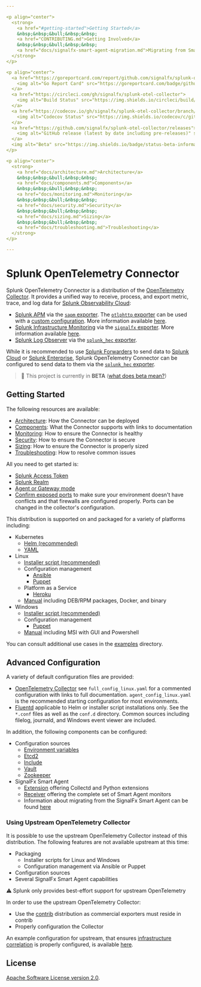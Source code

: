 ```yaml
---

<p align="center">
  <strong>
    <a href="#getting-started">Getting Started</a>
    &nbsp;&nbsp;&bull;&nbsp;&nbsp;
    <a href="CONTRIBUTING.md">Getting Involved</a>
    &nbsp;&nbsp;&bull;&nbsp;&nbsp;
    <a href="docs/signalfx-smart-agent-migration.md">Migrating from Smart Agent</a>
  </strong>
</p>

<p align="center">
  <a href="https://goreportcard.com/report/github.com/signalfx/splunk-otel-collector">
    <img alt="Go Report Card" src="https://goreportcard.com/badge/github.com/signalfx/splunk-otel-collector?style=for-the-badge">
  </a>
  <a href="https://circleci.com/gh/signalfx/splunk-otel-collector">
    <img alt="Build Status" src="https://img.shields.io/circleci/build/github/signalfx/splunk-otel-collector?style=for-the-badge">
  </a>
  <a href="https://codecov.io/gh/signalfx/splunk-otel-collector/branch/main/">
    <img alt="Codecov Status" src="https://img.shields.io/codecov/c/github/signalfx/splunk-otel-collector?style=for-the-badge">
  </a>
  <a href="https://github.com/signalfx/splunk-otel-collector/releases">
    <img alt="GitHub release (latest by date including pre-releases)" src="https://img.shields.io/github/v/release/signalfx/splunk-otel-collector?include_prereleases&style=for-the-badge">
  </a>
  <img alt="Beta" src="https://img.shields.io/badge/status-beta-informational?style=for-the-badge">
</p>

<p align="center">
  <strong>
    <a href="docs/architecture.md">Architecture</a>
    &nbsp;&nbsp;&bull;&nbsp;&nbsp;
    <a href="docs/components.md">Components</a>
    &nbsp;&nbsp;&bull;&nbsp;&nbsp;
    <a href="docs/monitoring.md">Monitoring</a>
    &nbsp;&nbsp;&bull;&nbsp;&nbsp;
    <a href="docs/security.md">Security</a>
    &nbsp;&nbsp;&bull;&nbsp;&nbsp;
    <a href="docs/sizing.md">Sizing</a>
    &nbsp;&nbsp;&bull;&nbsp;&nbsp;
    <a href="docs/troubleshooting.md">Troubleshooting</a>
  </strong>
</p>

---
```


<!--PRODUCT_DOCS-->
# Splunk OpenTelemetry Connector

Splunk OpenTelemetry Connector is a distribution of the [OpenTelemetry
Collector](https://github.com/open-telemetry/opentelemetry-collector). It
provides a unified way to receive, process, and export metric, trace, and log
data for [Splunk Observability Cloud](https://www.observability.splunk.com/):

- [Splunk APM](https://www.splunk.com/en_us/software/splunk-apm.html) via the
  [`sapm`
  exporter](https://github.com/open-telemetry/opentelemetry-collector-contrib/tree/main/exporter/sapmexporter).
  The [`otlphttp`
  exporter](https://github.com/open-telemetry/opentelemetry-collector/tree/main/exporter/otlphttpexporter)
  can be used with a [custom
  configuration](https://github.com/signalfx/splunk-otel-collector/blob/main/cmd/otelcol/config/collector/otlp_config_linux.yaml).
  More information available
  [here](https://docs.signalfx.com/en/latest/apm/apm-getting-started/apm-opentelemetry-collector.html).
- [Splunk Infrastructure
  Monitoring](https://www.splunk.com/en_us/software/infrastructure-monitoring.html)
  via the [`signalfx`
  exporter](https://github.com/open-telemetry/opentelemetry-collector-contrib/tree/main/exporter/signalfxexporter).
  More information available
  [here](https://docs.signalfx.com/en/latest/otel/imm-otel-collector.html).
- [Splunk Log Observer](https://www.splunk.com/en_us/form/splunk-log-observer.html) via
  the [`splunk_hec`
  exporter](https://github.com/open-telemetry/opentelemetry-collector-contrib/tree/main/exporter/splunkhecexporter).

While it is recommended to use [Splunk
Forwarders](https://www.splunk.com/en_us/products/splunk-enterprise/features/forwarders.html)
to send data to [Splunk
Cloud](https://www.splunk.com/en_us/software/splunk-cloud.html) or [Splunk
Enterprise](https://www.splunk.com/en_us/software/splunk-enterprise.html),
Splunk OpenTelemetry Connector can be configured to send data to them via the
[`splunk_hec`
exporter](https://github.com/open-telemetry/opentelemetry-collector-contrib/tree/main/exporter/splunkhecexporter).

> :construction: This project is currently in **BETA** ([what does beta mean?](docs/beta-definition.md))

## Getting Started

The following resources are available:

- [Architecture](docs/architecture.md): How the Connector can be deployed
- [Components](docs/components.md): What the Connector supports with links to documentation
- [Monitoring](docs/monitoring.md): How to ensure the Connector is healthy
- [Security](docs/security.md): How to ensure the Connector is secure
- [Sizing](docs/sizing.md): How to ensure the Connector is properly sized
- [Troubleshooting](docs/troubleshooting.md): How to resolve common issues

All you need to get started is:

- [Splunk Access Token](https://docs.splunk.com/Observability/admin/authentication-tokens/org-tokens.html#admin-org-tokens)
- [Splunk Realm](https://dev.splunk.com/observability/docs/realms_in_endpoints/)
- [Agent or Gateway mode](docs/agent-vs-gateway.md)
- [Confirm exposed
  ports](https://github.com/signalfx/splunk-otel-collector/blob/main/docs/security.md#exposed-endpoints)
  to make sure your environment doesn't have conflicts and that firewalls are
  configured properly. Ports can be changed in the collector's configuration.

This distribution is supported on and packaged for a variety of platforms including:

- Kubernetes
  - [Helm (recommended)](https://github.com/signalfx/splunk-otel-collector-chart)
  - [YAML](https://github.com/signalfx/splunk-otel-collector-chart/tree/main/rendered)
- Linux
  - [Installer script (recommended)](./docs/getting-started/linux-installer.md)
  - Configuration management
    - [Ansible](https://galaxy.ansible.com/signalfx/splunk_otel_collector)
    - [Puppet](https://forge.puppet.com/modules/signalfx/splunk_otel_collector)
  - Platform as a Service
    - [Heroku](https://github.com/signalfx/splunk-otel-collector-heroku#getting-started)
  - [Manual](./docs/getting-started/linux-manual.md) including DEB/RPM packages, Docker, and binary
- Windows
  - [Installer script (recommended)](./docs/getting-started/windows-installer.md)
  - Configuration management
    - [Puppet](https://forge.puppet.com/modules/signalfx/splunk_otel_collector)
  - [Manual](./docs/getting-started/windows-manual.md) including MSI with GUI and Powershell

You can consult additional use cases in the [examples](./examples) directory.

## Advanced Configuration

A variety of default configuration files are provided:

- [OpenTelemetry
  Collector](https://github.com/signalfx/splunk-otel-collector/tree/main/cmd/otelcol/config/collector)
  see `full_config_linux.yaml` for a commented configuration with links to full
  documentation. `agent_config_linux.yaml` is the recommended starting
  configuration for most environments.
- [Fluentd](https://github.com/signalfx/splunk-otel-collector/tree/main/internal/buildscripts/packaging/fpm/etc/otel/collector/fluentd)
  applicable to Helm or installer script installations only. See the `*.conf`
  files as well as the `conf.d` directory. Common sources including filelog,
  journald, and Windows event viewer are included.

In addition, the following components can be configured:

- Configuration sources
  - [Environment variables](https://github.com/signalfx/splunk-otel-collector/tree/main/internal/configsource/envvarconfigsource)
  - [Etcd2](https://github.com/signalfx/splunk-otel-collector/tree/main/internal/configsource/etcd2configsource)
  - [Include](https://github.com/signalfx/splunk-otel-collector/tree/main/internal/configsource/includeconfigsource)
  - [Vault](https://github.com/signalfx/splunk-otel-collector/tree/main/internal/configsource/vaultconfigsource)
  - [Zookeeper](https://github.com/signalfx/splunk-otel-collector/tree/main/internal/configsource/zookeeperconfigsource)
- SignalFx Smart Agent
  - [Extension](https://github.com/signalfx/splunk-otel-collector/tree/main/internal/extension/smartagentextension)
    offering Collectd and Python extensions
  - [Receiver](https://github.com/signalfx/splunk-otel-collector/tree/main/internal/receiver/smartagentreceiver)
    offering the complete set of Smart Agent monitors
  - Information about migrating from the SignalFx Smart Agent can be found
    [here](docs/signalfx-smart-agent-migration.md)

### Using Upstream OpenTelemetry Collector

It is possible to use the upstream OpenTelemetry Collector instead of this
distribution. The following features are not available upstream at this time:

- Packaging
  - Installer scripts for Linux and Windows
  - Configuration management via Ansible or Puppet
- Configuration sources
- Several SignalFx Smart Agent capabilities

:warning: Splunk only provides best-effort support for upstream OpenTelemetry

In order to use the upstream OpenTelemetry Collector:

- Use the
  [contrib](https://github.com/open-telemetry/opentelemetry-collector-contrib)
  distribution as commercial exporters must reside in contrib
- Properly configuration the Collector

An example configuration for upstream, that ensures [infrastructure
correlation](https://github.com/signalfx/splunk-otel-collector/blob/main/docs/apm-infra-correlation.md)
is properly configured, is available
[here](https://github.com/signalfx/splunk-otel-collector/blob/main/cmd/otelcol/config/collector/upstream_agent_config.yaml).
<!--PRODUCT_DOCS-->

## License

[Apache Software License version 2.0](./LICENSE).

